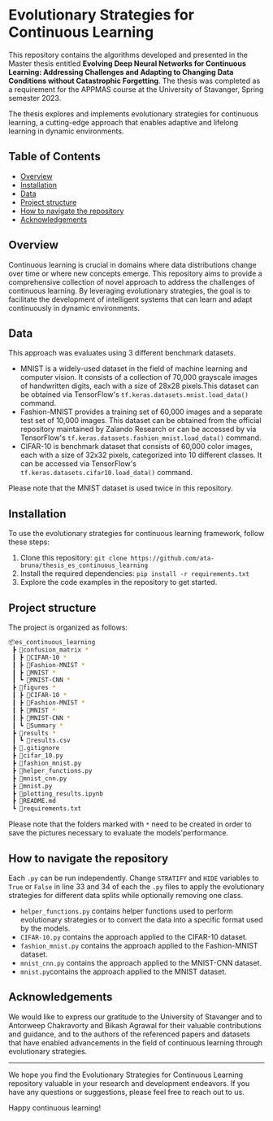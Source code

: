 # Evolutionary Strategies for Continuous Learning

This repository contains the algorithms developed and presented in the Master thesis entitled 
**Evolving Deep Neural Networks for Continuous Learning: Addressing Challenges and Adapting to Changing Data Conditions without Catastrophic Forgetting**. The thesis was completed as a requirement for the APPMAS course at the University of Stavanger, Spring semester 2023.

The thesis explores and implements evolutionary strategies for continuous learning, a cutting-edge approach that enables adaptive and lifelong learning in dynamic environments. 

## Table of Contents

- [Overview](#overview)
- [Installation](#installation)
- [Data](#data)
- [Project structure](#project-structure)
- [How to navigate the repository](#how-to-navigate-the-repository)
- [Acknowledgements](#acknowledgements)


## Overview

Continuous learning is crucial in domains where data distributions change over time or where new concepts emerge. This repository aims to provide a comprehensive collection of novel approach to address the challenges of continuous learning. By leveraging evolutionary strategies, the goal is to facilitate the development of intelligent systems that can learn and adapt continuously in dynamic environments.


## Data
This approach was evaluates using 3 different benchmark datasets.

- MNIST is a widely-used dataset in the field of machine learning and computer vision. It consists of a collection of 70,000 grayscale images of handwritten digits, each with a size of 28x28 pixels.This dataset can be obtained via TensorFlow's `tf.keras.datasets.mnist.load_data()` command.
- Fashion-MNIST provides a training set of 60,000 images and a separate test set of 10,000 images. This dataset can be obtained from the official repository maintained by Zalando Research or can be accessed by via TensorFlow's `tf.keras.datasets.fashion_mnist.load_data()` command.
- CIFAR-10 is benchmark dataset that consists of 60,000 color images, each with a size of 32x32 pixels, categorized into 10 different classes. It can be accessed via TensorFlow's `tf.keras.datasets.cifar10.load_data()` command.

Please note that the MNIST dataset is used twice in this repository. 

## Installation

To use the evolutionary strategies for continuous learning framework, follow these steps:

1. Clone this repository: `git clone https://github.com/ata-bruna/thesis_es_continuous_learning`
2. Install the required dependencies: `pip install -r requirements.txt`
3. Explore the code examples in the repository to get started.

## Project structure

The project is organized as follows:

``` sh
📦es_continuous_learning
 ┣ 📂confusion_matrix *
 ┃ ┣ 📂CIFAR-10 *
 ┃ ┣ 📂Fashion-MNIST *
 ┃ ┣ 📂MNIST *
 ┃ ┗ 📂MNIST-CNN *
 ┣ 📂figures *
 ┃ ┣ 📂CIFAR-10 *
 ┃ ┣ 📂Fashion-MNIST *
 ┃ ┣ 📂MNIST *
 ┃ ┣ 📂MNIST-CNN *
 ┃ ┗ 📂Summary *
 ┣ 📂results *
 ┃ ┗ 📜results.csv
 ┣ 📜.gitignore
 ┣ 📜cifar_10.py
 ┣ 📜fashion_mnist.py
 ┣ 📜helper_functions.py
 ┣ 📜mnist_cnn.py 
 ┣ 📜mnist.py
 ┣ 📜plotting_results.ipynb
 ┣ 📜README.md
 ┗ 📜requirements.txt
```

Please note that the folders marked with `*` need to be created in order to save the pictures necessary to evaluate the models'performance.

## How to navigate the repository

Each `.py` can be run independently. Change `STRATIFY` and `HIDE` variables to `True` or `False` in line 33 and 34 of each the `.py` files to apply the evolutionary strategies for different data splits while optionally removing one class.


-  `helper_functions.py` contains helper functions used to perform evolutionary strategies or to convert the data into a specific format used by the models.
-  `CIFAR-10.py` contains the approach applied to the CIFAR-10 dataset.
-  `fashion_mnist.py` contains the approach applied to the Fashion-MNIST dataset.
-  `mnist_cnn.py` contains the approach applied to the MNIST-CNN dataset.
-  `mnist.py`contains the approach applied to the MNIST dataset.

## Acknowledgements

We would like to express our gratitude to the University of Stavanger and to Antorweep Chakravorty and Bikash Agrawal for their valuable contributions and guidance, and to the authors of the referenced papers and datasets that have enabled advancements in the field of continuous learning through evolutionary strategies.

---

We hope you find the Evolutionary Strategies for Continuous Learning repository valuable in your research and development endeavors. If you have any questions or suggestions, please feel free to reach out to us.

Happy continuous learning!
